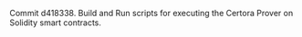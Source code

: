 Commit d418338.                    Build and Run scripts for executing the Certora Prover on Solidity smart contracts.